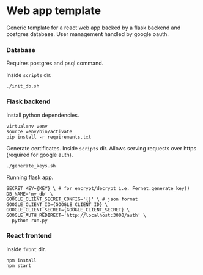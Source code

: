# Web app template

Generic template for a react web app backed by a flask backend and postgres database. User management handled by google oauth.

### Database
Requires postgres and psql command.

Inside `scripts` dir.
```
./init_db.sh
```

### Flask backend

Install python dependencies.
```
virtualenv venv
source venv/bin/activate
pip install -r requirements.txt
```

Generate certificates. Inside `scripts` dir. Allows serving requests over https (required for google auth).

```
./generate_keys.sh
```

Running flask app.
```
SECRET_KEY={KEY} \ # for encrypt/decrypt i.e. Fernet.generate_key()
DB_NAME='my_db' \
GOOGLE_CLIENT_SECRET_CONFIG='{}' \ # json format
GOOGLE_CLIENT_ID={GOOGLE_CLIENT_ID} \
GOOGLE_CLIENT_SECRET={GOOGLE_CLIENT_SECRET} \
GOOGLE_AUTH_REDIRECT='http://localhost:3000/auth' \
  python run.py

```

### React frontend

Inside `front` dir.

```
npm install
npm start
```


